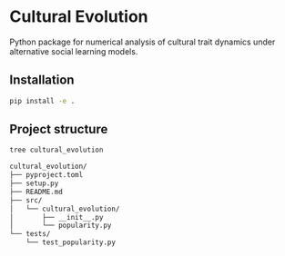 # Cultural Evolution

Python package for numerical analysis of cultural trait dynamics under alternative social learning models.

## Installation

```bash
pip install -e .
```

## Project structure

```bash
tree cultural_evolution

cultural_evolution/
├── pyproject.toml
├── setup.py
├── README.md
├── src/
│   └── cultural_evolution/
│       ├── __init__.py
│       └── popularity.py
└── tests/
    └── test_popularity.py
```
